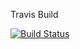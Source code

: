 Travis Build 

[![Build Status](https://travis-ci.org/exileprox/ChatServer.svg?branch=master)](https://travis-ci.org/exileprox/ChatServer)
